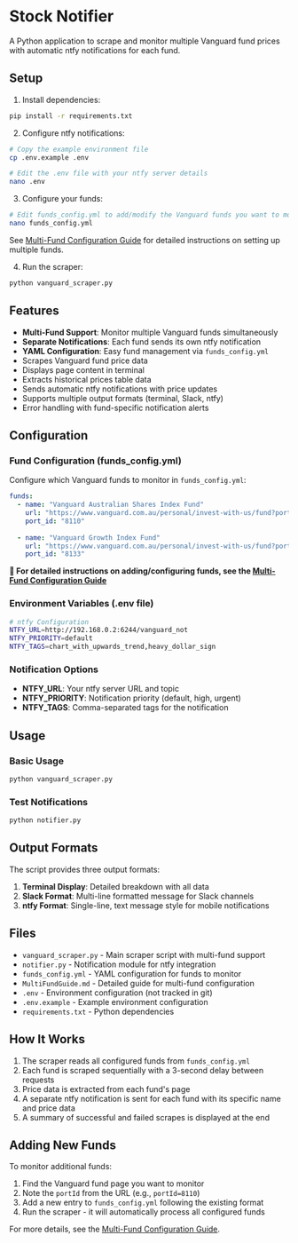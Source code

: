 # Stock Notifier

A Python application to scrape and monitor multiple Vanguard fund prices with automatic ntfy notifications for each fund.

## Setup

1. Install dependencies:
```bash
pip install -r requirements.txt
```

2. Configure ntfy notifications:
```bash
# Copy the example environment file
cp .env.example .env

# Edit the .env file with your ntfy server details
nano .env
```

3. Configure your funds:
```bash
# Edit funds_config.yml to add/modify the Vanguard funds you want to monitor
nano funds_config.yml
```

See [Multi-Fund Configuration Guide](MultiFundGuide.md) for detailed instructions on setting up multiple funds.

4. Run the scraper:
```bash
python vanguard_scraper.py
```

## Features

- **Multi-Fund Support**: Monitor multiple Vanguard funds simultaneously
- **Separate Notifications**: Each fund sends its own ntfy notification
- **YAML Configuration**: Easy fund management via `funds_config.yml`
- Scrapes Vanguard fund price data
- Displays page content in terminal
- Extracts historical prices table data
- Sends automatic ntfy notifications with price updates
- Supports multiple output formats (terminal, Slack, ntfy)
- Error handling with fund-specific notification alerts

## Configuration

### Fund Configuration (funds_config.yml)

Configure which Vanguard funds to monitor in `funds_config.yml`:

```yaml
funds:
  - name: "Vanguard Australian Shares Index Fund"
    url: "https://www.vanguard.com.au/personal/invest-with-us/fund?portId=8110&tab=prices-and-distributions"
    port_id: "8110"
    
  - name: "Vanguard Growth Index Fund"
    url: "https://www.vanguard.com.au/personal/invest-with-us/fund?portId=8133&tab=prices-and-distributions"
    port_id: "8133"
```

**📖 For detailed instructions on adding/configuring funds, see the [Multi-Fund Configuration Guide](MultiFundGuide.md)**

### Environment Variables (.env file)

```bash
# ntfy Configuration
NTFY_URL=http://192.168.0.2:6244/vanguard_not
NTFY_PRIORITY=default
NTFY_TAGS=chart_with_upwards_trend,heavy_dollar_sign
```

### Notification Options

- **NTFY_URL**: Your ntfy server URL and topic
- **NTFY_PRIORITY**: Notification priority (default, high, urgent)
- **NTFY_TAGS**: Comma-separated tags for the notification

## Usage

### Basic Usage
```bash
python vanguard_scraper.py
```

### Test Notifications
```bash
python notifier.py
```

## Output Formats

The script provides three output formats:

1. **Terminal Display**: Detailed breakdown with all data
2. **Slack Format**: Multi-line formatted message for Slack channels  
3. **ntfy Format**: Single-line, text message style for mobile notifications

## Files

- `vanguard_scraper.py` - Main scraper script with multi-fund support
- `notifier.py` - Notification module for ntfy integration
- `funds_config.yml` - YAML configuration for funds to monitor
- `MultiFundGuide.md` - Detailed guide for multi-fund configuration
- `.env` - Environment configuration (not tracked in git)
- `.env.example` - Example environment configuration
- `requirements.txt` - Python dependencies

## How It Works

1. The scraper reads all configured funds from `funds_config.yml`
2. Each fund is scraped sequentially with a 3-second delay between requests
3. Price data is extracted from each fund's page
4. A separate ntfy notification is sent for each fund with its specific name and price data
5. A summary of successful and failed scrapes is displayed at the end

## Adding New Funds

To monitor additional funds:

1. Find the Vanguard fund page you want to monitor
2. Note the `portId` from the URL (e.g., `portId=8110`)
3. Add a new entry to `funds_config.yml` following the existing format
4. Run the scraper - it will automatically process all configured funds

For more details, see the [Multi-Fund Configuration Guide](MultiFundGuide.md).
